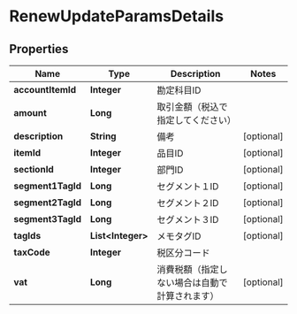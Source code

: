 

# RenewUpdateParamsDetails


## Properties

| Name | Type | Description | Notes |
|------------ | ------------- | ------------- | -------------|
|**accountItemId** | **Integer** | 勘定科目ID |  |
|**amount** | **Long** | 取引金額（税込で指定してください） |  |
|**description** | **String** | 備考 |  [optional] |
|**itemId** | **Integer** | 品目ID |  [optional] |
|**sectionId** | **Integer** | 部門ID |  [optional] |
|**segment1TagId** | **Long** | セグメント１ID |  [optional] |
|**segment2TagId** | **Long** | セグメント２ID |  [optional] |
|**segment3TagId** | **Long** | セグメント３ID |  [optional] |
|**tagIds** | **List&lt;Integer&gt;** | メモタグID |  [optional] |
|**taxCode** | **Integer** | 税区分コード |  |
|**vat** | **Long** | 消費税額（指定しない場合は自動で計算されます） |  [optional] |



